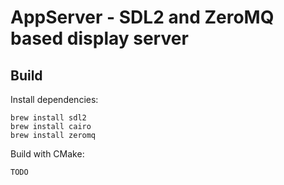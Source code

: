 # AppServer - SDL2 and ZeroMQ based display server
## Build
Install dependencies:
```
brew install sdl2
brew install cairo
brew install zeromq
```
Build with CMake:
```
TODO
```
